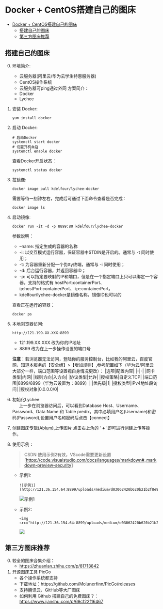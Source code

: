 # Docker + CentOS搭建自己的图床


<!-- @import "[TOC]" {cmd="toc" depthFrom=1 depthTo=6 orderedList=false} -->

<!-- code_chunk_output -->

- [Docker + CentOS搭建自己的图床](#docker-centos搭建自己的图床)
  - [搭建自己的图床](#搭建自己的图床)
  - [第三方图床推荐](#第三方图床推荐)

<!-- /code_chunk_output -->


## 搭建自己的图床
0. 环境简介:
    + 云服务器(阿里云/华为云学生特惠服务器)
    + CentOS操作系统
    + 云服务器可ping通过外网
    方案简介：
    + Docker
    + Lychee


1. 安装 Docker:
    ```
    yum install docker
    ```

2. 启动 Docker:
    ```
    # 启动Docker
    systemctl start docker
    # 设置开机自启
    systemctl enable docker
    ```
    查看Docker开启状态：
    ```
    systemctl status docker
    ```

3. 拉镜像: 
    ```
    docker image pull kdelfour/lychee-docker
    ```
    需要等待一刻钟左右，完成后可通过下面命令查看是否完成：
    ```
    docker image ls
    ```

4. 启动镜像:
    ```
    docker run -it -d -p 8899:80 kdelfour/lychee-docker
    ```
    参数说明：  
    + –name: 指定生成的容器的名称
    + -i: 以交互模式运行容器，保证容器中STDIN是开启的。通常与 -t 同时使用；
    + -t: 为容器重新分配一个伪tty终端，通常与 -i 同时使用；
    + -d: 后台运行容器，并返回容器ID；
    + -p: 可以指定要映射的IP和端口，但是在一个指定端口上只可以绑定一个容器。支持的格式有 hostPort:containerPort、 ip:hostPort:containerPort、 ip::containerPort。
    + kdelfour/lychee-docker是镜像名称，镜像ID也可以的
    
    查看正在运行的容器：
    ```
    docker ps
    ```

5. 本地浏览器访问:
    ```
    http://121.199.XX.XXX:8899  
    ```
    + 121.199.XX.XXX 改为你的IP地址
    + 8899 改为在上一步操作设置的端口号    
    
    **注意**：若浏览器无法访问，登陆你的服务控制台，比如我的阿里云，百度官网，知道本服务的【安全组】>【增加规则】,参考配置如下（华为云/阿里云大部分一样，端口范围等设置视自身情况更改）：
    |选项|配置内容|
    |-|-|
    |网卡类型|内网|
    |规则方向|入方向|
    |协议类型|允许|
    |授权策略|自定义TCP|
    |端口范围|8899/8899（华为云设置为：8899）|
    |优先级|1|
    |授权类型|IPv4地址段访问|
    |授权对象|0.0.0.0/0|

6. 初始化Lychee  
    &ensp; &ensp; 上一步在浏览器访问后，可以看到Database Host、Username、 Password、Data Name 和 Table predix，其中必填用户名(Username)和密码(Password),设置用户名和密码后点击【connect】
        
7. 创建图床专辑(Ablum),上传图片
    点击右上角的 ' **+** '即可进行创建上传等操作。

8. 使用示例：  
    > CSDN 使用示例2有效，VScode需要更新设置[https://code.visualstudio.com/docs/languages/markdown#_markdown-preview-security]
    + 示例1:  
        ```
        ![示例1](http://121.36.154.64:8899/uploads/medium/d03062420b620b21b2f8e93b2b028841.JPG)
        ```
        ![示例1](http://121.36.154.64:8899/uploads/medium/d03062420b620b21b2f8e93b2b028841.JPG)
    
    + 示例2:
        ```
        <img src="http://121.36.154.64:8899/uploads/medium/d03062420b620b21b2f8e93b2b028841.JPG"/>
        ```
        <img src="http://121.36.154.64:8899/uploads/medium/d03062420b620b21b2f8e93b2b028841.JPG"/>




## 第三方图床推荐

0. 较全的图床合集介绍：
    + https://zhuanlan.zhihu.com/p/81713842
1. 开源图床工具 PicGo
    + 各个操作系统都支持
    + 下载地址：https://github.com/Molunerfinn/PicGo/releases
    + 支持腾讯云、GitHub等大厂图床
    + 如何利用 Github 搭建自己的免费图床？：https://www.jianshu.com/p/69c122f16467





